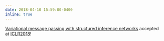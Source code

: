```yaml
---
date: 2018-04-10 15:59:00-0400
inline: true
---
```



[Variational message passing with structured inference networks](https://arxiv.org/abs/1803.05589) accepted at [ICLR2018](https://iclr.cc/Conferences/2018)!
